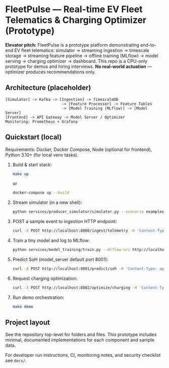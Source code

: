 # FleetPulse — Real-time EV Fleet Telematics & Charging Optimizer (Prototype)

**Elevator pitch:** FleetPulse is a prototype platform demonstrating end-to-end EV fleet telematics: simulator -> streaming ingestion -> timescale storage -> streaming feature pipeline -> offline training (MLflow) -> model serving -> charging optimizer -> dashboard. This repo is a CPU-only prototype for demos and hiring interviews. **No real-world actuation** — optimizer produces recommendations only.

## Architecture (placeholder)
```
[Simulator] -> Kafka -> [Ingestion] -> TimescaleDB
                         -> [Feature Processor] -> Feature Tables
                         -> [Model Training (MLflow)] -> [Model Server]
[Frontend] -> API Gateway -> Model Server / Optimizer
Monitoring: Prometheus + Grafana
```

## Quickstart (local)
Requirements: Docker, Docker Compose, Node (optional for frontend), Python 3.10+ (for local venv tasks).

1. Build & start stack:
   ```bash
   make up
   ```
   or
   ```bash
   docker-compose up --build
   ```

2. Stream simulator (in a new shell):
   ```bash
   python services/producer_simulator/simulator.py --scenario examples/scenario_configs/sample.yaml --mode stream
   ```

3. POST a sample event to ingestion HTTP endpoint:
   ```bash
   curl -X POST http://localhost:8000/ingest/telemetry -H 'Content-Type: application/json' -d @examples/sample_event.json
   ```

4. Train a tiny model and log to MLflow:
   ```bash
   python services/model_training/train.py --mlflow-uri http://localhost:5000 --data data/sample_day.jsonl
   ```

5. Predict SoH (model_server default port 8001):
   ```bash
   curl -X POST http://localhost:8001/predict/soh -H 'Content-Type: application/json' -d @examples/sample_vehicle_state.json
   ```

6. Request charging optimization:
   ```bash
   curl -X POST http://localhost:8002/optimize/charging -H 'Content-Type: application/json' -d @examples/sample_optimize_request.json
   ```

7. Run demo orchestration:
   ```bash
   make demo
   ```

## Project layout
See the repository top-level for folders and files. This prototype includes minimal, documented implementations for each component and sample data.

For developer run instructions, CI, monitoring notes, and security checklist see `docs/`.

